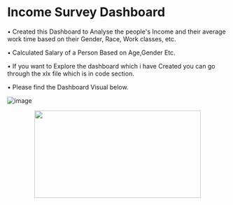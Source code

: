 # Income Survey Dashboard




• Created this Dashboard to Analyse the people's Income and their average work time based on their 
 Gender, Race, Work classes, etc.
 
• Calculated Salary of a Person Based on Age,Gender Etc.

• If you want to Explore the dashboard which i have Created you can go through the xlx file which is in code section.

• Please find the Dashboard Visual below.

![image](https://user-images.githubusercontent.com/103169083/180513918-c54f851c-088b-4f74-99c0-fb08af3052d9.png)




<p align="center">
  <img width="380" height="200" src="https://user-images.githubusercontent.com/103169083/180431456-560f0d40-fc59-40c1-a5e3-53dd5bc71275.png">
</p>


